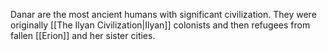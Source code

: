 Danar are the most ancient humans with significant civilization. They were originally [[The Ilyan Civilization|Ilyan]] colonists and then refugees from fallen [[Erion]] and her sister cities.
